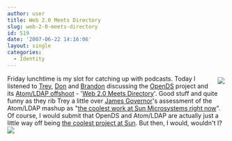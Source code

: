```yaml
---
author: user
title: Web 2.0 Meets Directory
slug: web-2-0-meets-directory
id: 519
date: '2007-06-22 14:16:06'
layout: single
categories:
  - Identity
---
```


<span style="margin: 5px; float: right;">[![](http://www.sun.com/images/logos/logo_open_ds.gif)](http://blogs.sun.com/idmbuzz/entry/web_2_0_meets_directory)</span>

Friday lunchtime is my slot for catching up with podcasts. Today I listened to [Trey](http://blogs.sun.com/treydrake/), [Don](http://blogs.sun.com/wizidm/) and [Brandon](http://www.brandonwhichard.com/) discussing the [OpenDS](https://opends.dev.java.net/) project and its [Atom/LDAP offshoot](https://atom.dev.java.net/) - '[Web 2.0 Meets Directory](http://blogs.sun.com/idmbuzz/entry/web_2_0_meets_directory)'. Good stuff and quite funny as they rib Trey a little over [James Governor](http://www.redmonk.com/jgovernor/)'s assessment of the Atom/LDAP mashup as "[the coolest work at Sun Microsystems right now](http://www.redmonk.com/jgovernor/2007/05/31/most-exciting-idea-in-ages-an-atomldap-mashup/)". Of course, I would submit that OpenDS and Atom/LDAP are actually just a little way off being [the coolest project at Sun](https://opensso.dev.java.net/). But then, I would, wouldn't I? ![](http://blogs.sun.com/images/smileys/smile.gif)